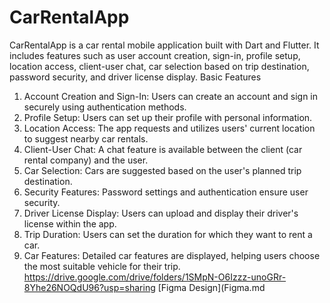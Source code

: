 # CarRentalApp
CarRentalApp is a car rental mobile application built with Dart and Flutter. It includes features such as user account creation, sign-in, profile setup, location access, client-user chat, car selection based on trip destination, password security, and driver license display.
 Basic Features
1. Account Creation and Sign-In:
   Users can create an account and sign in securely using authentication methods.
2. Profile Setup:
   Users can set up their profile with personal information.
3. Location Access:
   The app requests and utilizes users' current location to suggest nearby car rentals.
4. Client-User Chat:
   A chat feature is available between the client (car rental company) and the user.
5. Car Selection:
   Cars are suggested based on the user's planned trip destination.
6. Security Features:
   Password settings and authentication ensure user security.
7. Driver License Display:
   Users can upload and display their driver's license within the app.
8. Trip Duration:
   Users can set the duration for which they want to rent a car.
9. Car Features:
   Detailed car features are displayed, helping users choose the most suitable vehicle for their trip.
   https://drive.google.com/drive/folders/1SMpN-O6Izzz-unoGRr-8Yhe26NOQdU96?usp=sharing
[Figma Design](Figma.md
